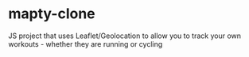 # mapty-clone

JS project that uses Leaflet/Geolocation to allow you to track your own workouts - whether they are running or cycling

